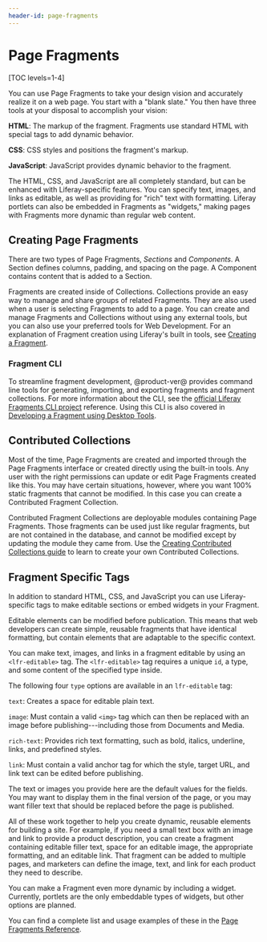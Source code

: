 ```yaml
---
header-id: page-fragments
---
```


# Page Fragments

[TOC levels=1-4]

You can use Page Fragments to take your design vision and accurately realize it
on a web page. You start with a "blank slate." You then have three tools
at your disposal to accomplish your vision:

**HTML**: The markup of the fragment. Fragments use standard HTML with 
special tags to add dynamic behavior.

**CSS**: CSS styles and positions the fragment's markup. 

**JavaScript**: JavaScript provides dynamic behavior to the fragment.

The HTML, CSS, and JavaScript are all completely standard, but can be 
enhanced with Liferay-specific features. You can specify text, images, and 
links as editable, as well as providing for "rich" text with formatting. Liferay
portlets can also be embedded in Fragments as "widgets," making pages with
Fragments more dynamic than regular web content.

## Creating Page Fragments

There are two types of Page Fragments, *Sections* and *Components*. A Section
defines columns, padding, and spacing on the page. A Component contains content
that is added to a Section.

Fragments are created inside of Collections. Collections provide an easy way to 
manage and share groups of related Fragments. They are also used when a user is 
selecting Fragments to add to a page. You can create and manage Fragments and
Collections without using any external tools, but you can also use your
preferred tools for Web Development. For an explanation of Fragment creation
using Liferay's built in tools, see 
[Creating a Fragment](/docs/7-2/frameworks/-/knowledge_base/frameworks/creating-fragments). 

### Fragment CLI

To streamline fragment development, @product-ver@ provides command line tools
for generating, importing, and exporting fragments and fragment collections. For
more information about the CLI, see the 
[official Liferay Fragments CLI project](https://github.com/liferay/generator-liferay-fragments/blob/master/README.md)
reference. Using this CLI is also covered in 
[Developing a Fragment using Desktop Tools](/docs/7-2/frameworks/-/knowledge_base/f/page-fragments-desktop-tools).


## Contributed Collections

Most of the time, Page Fragments are created and imported through the Page
Fragments interface or created directly using the built-in tools. Any user with
the right permissions can update or edit Page Fragments created like this. You
may have certain situations, however, where you want 100% static fragments that
cannot be modified. In this case you can create a Contributed Fragment
Collection.

Contributed Fragment Collections are deployable modules containing Page
Fragments. Those fragments can be used just like regular fragments, but are not 
contained in the database, and cannot be modified except by updating the module 
they came from. Use the 
[Creating Contributed Collections guide](/docs/7-2/frameworks/-/knowledge_base/f/creating-contributed-fragment-collection) to learn to create your own Contributed Collections.

## Fragment Specific Tags

In addition to standard HTML, CSS, and JavaScript you can use Liferay-specific
tags to make editable sections or embed widgets in your Fragment.

Editable elements can be modified before publication. This means that web
developers can create simple, reusable fragments that have identical formatting,
but contain elements that are adaptable to the specific context.

You can make text, images, and links in a fragment editable by using
an `<lfr-editable>` tag. The `<lfr-editable>` tag requires a unique `id`, a 
type, and some content of the specified type inside.

The following four `type` options are available in an `lfr-editable` 
tag:

`text`: Creates a space for editable plain text. 

`image`: Must contain a valid `<img>` tag which can then be replaced with an
image before publishing---including those from Documents and Media.
 
`rich-text`: Provides rich text formatting, such as bold, italics, underline,
links, and predefined styles.

`link`: Must contain a valid anchor tag for which the style, target URL, and 
link text can be edited before publishing.

The text or images you provide here are the default values for the fields. 
You may want to display them in the final version of the page, or you may want
filler text that should be replaced before the page is published.

All of these work together to help you create dynamic, reusable elements for 
building a site. For example, if you need a small text box with an image and 
link to provide a  product description, you can create a fragment containing
editable filler text, space for an editable image, the appropriate formatting,
and an editable link. That fragment can be added to multiple pages, and
marketers can define the image, text, and link for each product they need to
describe. 

You can make a Fragment even more dynamic by including a widget. Currently,
portlets are the only embeddable types of widgets, but other options are planned.

You can find a complete list and usage examples of these in the 
[Page Fragments Reference](/docs/7-2/frameworks/-/knowledge_base/frameworks/fragment-specific-tags).